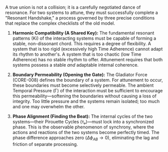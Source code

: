 A true union is not a collision; it is a carefully negotiated dance of resonance. For two systems to attune, they must successfully complete a "Resonant Handshake," a process governed by three precise conditions that replace the complex checklists of the old model.

1.  **Harmonic Compatibility (A Shared Key):** The fundamental resonant patterns (Ki) of the interacting systems must be capable of forming a stable, non-dissonant chord. This requires a degree of flexibility. A system that is too rigid (excessively high Time Adherence) cannot adapt its rhythm to another's. A system that is too chaotic (low Time Adherence) has no stable rhythm to offer. Attunement requires that both systems possess a stable *and* adaptable internal coherence.

2.  **Boundary Permeability (Opening the Gate):** The Gladiator Force (CORE-008) defines the boundary of a system. For attunement to occur, these boundaries must become selectively permeable. The ambient Temporal Pressure (Γ) of the interaction must be sufficient to encourage this permeability—softening the boundaries without causing a loss of integrity. Too little pressure and the systems remain isolated; too much and one may overwhelm the other.

3.  **Phase Alignment (Finding the Beat):** The internal cycles of the two systems—their Pirouette Cycles (τₚ)—must lock into a synchronized phase. This is the observable phenomenon of synchrony, where the actions and reactions of the two systems become perfectly timed. The phase difference approaches zero ($\Delta\phi_{AB} \rightarrow 0$), eliminating the lag and friction of separate processing.